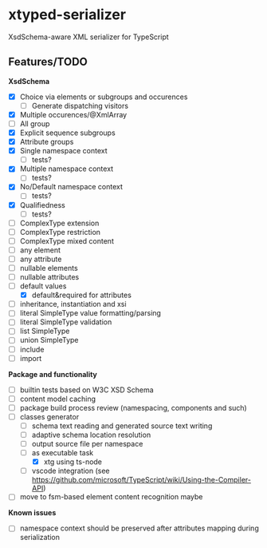 # xtyped-serializer
XsdSchema-aware XML serializer for TypeScript 


## Features/TODO

**XsdSchema**
- [x] Choice via elements or subgroups and occurences
  - [ ] Generate dispatching visitors
- [x] Multiple occurences/@XmlArray
- [ ] All group
- [x] Explicit sequence subgroups
- [x] Attribute groups
- [x] Single namespace context
  - [ ] tests?
- [x] Multiple namespace context 
  - [ ] tests?
- [x] No/Default namespace context
  - [ ] tests?
- [x] Qualifiedness
  - [ ] tests?
- [ ] ComplexType extension
- [ ] ComplexType restriction
- [ ] ComplexType mixed content
- [ ] any element
- [ ] any attribute
- [ ] nullable elements
- [ ] nullable attributes
- [ ] default values
  - [x] default&required for attributes
- [ ] inheritance, instantiation and xsi
- [ ] literal SimpleType value formatting/parsing
- [ ] literal SimpleType validation
- [ ] list SimpleType
- [ ] union SimpleType
- [ ] include
- [ ] import

**Package and functionality**
- [ ] builtin tests based on W3C XSD Schema
- [ ] content model caching
- [ ] package build process review (namespacing, components and such)
- [ ] classes generator
  - [ ] schema text reading and generated source text writing
  - [ ] adaptive schema location resolution
  - [ ] output source file per namespace
  - [ ] as executable task
    - [x] xtg using ts-node
  - [ ] vscode integration (see https://github.com/microsoft/TypeScript/wiki/Using-the-Compiler-API)
- [ ] move to fsm-based element content recognition maybe

**Known issues**
- [ ] namespace context should be preserved after attributes mapping during serialization

